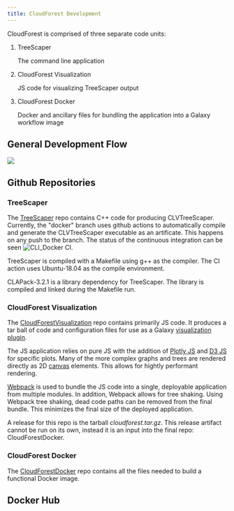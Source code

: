 ```yaml
---
title: CloudForest Development
---
```


CloudForest is comprised of three separate code units:

1. TreeScaper

    The command line application
    
2. CloudForest Visualization

    JS code for visualizing TreeScaper output

3. CloudForest Docker

    Docker and ancillary files for bundling the application into a Galaxy workflow image 

## General Development Flow

![](CloudForestDevFlow.png)

## Github Repositories

### TreeScaper

The [TreeScaper](https://github.com/TreeScaper/TreeScaper) repo contains C++ code for producing CLVTreeScaper.
Currently, the "docker" branch uses github actions to automatically compile and generate the CLVTreeScaper executable as an artificate. This happens on any push to the branch. The status of the continuous integration can be seen ![CLI_Docker CI](https://github.com/TreeScaper/TreeScaper/workflows/CLI_Docker%20CI/badge.svg?branch=docker).

TreeScaper is compiled with a Makefile using g++ as the compiler. The CI action uses Ubuntu-18.04 as the compile environment.

CLAPack-3.2.1 is a library dependency for TreeScaper. The library is compiled and linked during the Makefile run.

### CloudForest Visualization

The [CloudForestVisualization](https://github.com/TreeScaper/CloudforestVisualization) repo contains primarily JS code. It produces a tar ball of code and configuration files for use as a Galaxy [visualization plugin](https://galaxyproject.org/develop/visualizations/).

The JS application relies on pure JS with the addition of [Plotly JS](https://plotly.com/javascript/) and [D3 JS](https://d3js.org/) for specific plots. Many of the more complex graphs and trees are rendered directly as 2D [canvas](https://developer.mozilla.org/en-US/docs/Web/API/CanvasRenderingContext2D) elements. This allows for hightly performant rendering.

[Webpack](https://webpack.js.org/) is used to bundle the JS code into a single, deployable application from multiple modules. In addition, Webpack allows for tree shaking. Using Webpack tree shaking, dead code paths can be removed from the final bundle. This minimizes the final size of the deployed application.

A release for this repo is the tarball *cloudforest.tar.gz*. This release artifact cannot be run on its own, instead it is an input into the final repo: CloudForestDocker.

### CloudForest Docker

The [CloudForestDocker](https://github.com/TreeScaper/CloudforestDocker.git) repo contains all the files needed to build a functional Docker image.

## Docker Hub